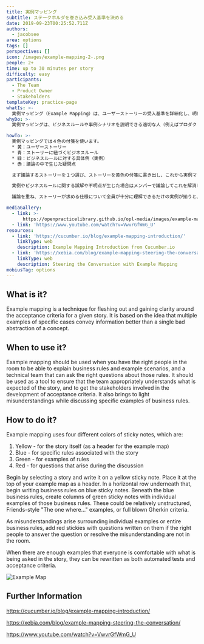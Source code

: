 ```yaml
---
title: 実例マッピング
subtitle: ステークホルダを巻き込み受入基準を決める
date: 2019-09-23T00:25:52.711Z
authors:
  - jacobsee
area: options
tags: []
perspectives: []
icon: /images/example-mapping-2-.png
people: 2+
time: up to 30 minutes per story
difficulty: easy
participants:
  - The Team
  - Product Owner
  - Stakeholders
templateKey: practice-page
whatIs: >-
  実例マッピング（Example Mapping）は、ユーザーストーリーの受入基準を詳細化し、明確にするための手法です。これは、ストーリーを概念のまま抽象的に扱うよりも、具体的なケースを複数例示した方が意図や情報をより良く伝えられるという考えに基づいています。
whyDo: >-
  実例マッピングは、ビジネスルールや事例シナリオを説明できる適切な人（例えばプロダクトオーナー）と、それらのルールに関する適切な質問ができる技術チーム（開発者）が話し合い、ストーリーを詳細化・明確化する際に使います。実例マッピングは、チームがストーリーを正しく理解しているかを確認するために使われる他、受入基準づくりにステークホルダーを巻き込むことにも使われます。また、ビジネスルールの具体的な例を議論することで、誤解や検討漏れを明らかにすることができます。

howTo: >-
  実例マッピングでは４色の付箋を使います。
  * 黄：ユーザーストーリー
  * 青：ストーリーに紐づくビジネスルール
  * 緑：ビジネスルールに対する具体例（実例）
  * 赤：議論の中で生じた疑問点

  まず議論するストーリーを１つ選び、ストーリーを黄色の付箋に書き出し、これから実例マップを作る場所（壁面やオンラインホワイトボード）の一番上にストーリーの付箋を貼ります。次に、ストーリーの下に青い付箋で書いたビジネスルールを水平に貼ります。青のビジネスルールの下に、緑の付箋で書いたビジネスルールの具体例（実例）を縦に並べます。緑の実例の書き方は「〇〇の状況では〇〇となる」といった感じの砕けた文体やGherkin記法（受入テスト自動化のための記法の１つ）で書くことができ、決まった書式はありません。

  実例やビジネスルールに関する誤解や不明点が生じた場合はメンバーで議論してこれを解消しますが、解消できない場合はそれを赤の付箋に書き、後で適切な人（ステークホルダ）に確認します。

  議論を重ね、ストーリーが求める仕様について全員が十分に理解できるだけの実例が揃うと、それらは自動テストと受入基準として書き直すことができるはずです。

mediaGallery:
  - link: >-
      https://openpracticelibrary.github.io/opl-media/images/example-mapping-2-.png
  - link: 'https://www.youtube.com/watch?v=VwvrGfWmG_U'
resources:
  - link: 'https://cucumber.io/blog/example-mapping-introduction/'
    linkType: web
    description: Example Mapping Introduction from Cucumber.io
  - link: 'https://xebia.com/blog/example-mapping-steering-the-conversation/'
    linkType: web
    description: Steering the Conversation with Example Mapping
mobiusTag: options
---
```

## What is it?

Example mapping is a technique for fleshing out and gaining clarity around the acceptance criteria for a given story. It is based on the idea that multiple examples of specific cases convey information better than a single bad abstraction of a concept.

## When to use it?

Example mapping should be used when you have the right people in the room to be able to explain business rules and example scenarios, and a technical team that can ask the right questions about those rules. It should be used as a tool to ensure that the team appropriately understands what is expected of the story, and to get the stakeholders involved in the development of acceptance criteria. It also brings to light misunderstandings while discussing specific examples of business rules.

## How to do it?

Example mapping uses four different colors of sticky notes, which are:

1. Yellow - for the story itself (as a header for the example map)
2. Blue - for specific rules associated with the story
3. Green - for examples of rules
4. Red - for questions that arise during the discussion

Begin by selecting a story and write it on a yellow sticky note. Place it at the top of your example map as a header. In a horizontal row underneath that, begin writing business rules on blue sticky notes. Beneath the blue business rules, create columns of green sticky notes with individual examples of those business rules. These could be relatively unstructured, Friends-style "The one where..." examples, or full blown Gherkin criteria.

As misunderstandings arise surrounding individual examples or entire business rules, add red stickies with questions written on them if the right people to answer the question or resolve the misunderstanding are not in the room.

When there are enough examples that everyone is comfortable with what is being asked in the story, they can be rewritten as both automated tests and acceptance criteria.

![](/images/example-mapping-2-.png "Example Map")

## Further Information

<https://cucumber.io/blog/example-mapping-introduction/>

<https://xebia.com/blog/example-mapping-steering-the-conversation/>

<https://www.youtube.com/watch?v=VwvrGfWmG_U>
